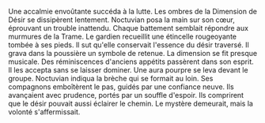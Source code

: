 Une accalmie envoûtante succéda à la lutte.
Les ombres de la Dimension de Désir se dissipèrent lentement.
Noctuvian posa la main sur son cœur, éprouvant un trouble inattendu.
Chaque battement semblait répondre aux murmures de la Trame.
Le gardien recueillit une étincelle rougeoyante tombée à ses pieds.
Il sut qu'elle conservait l'essence du désir traversé.
Il grava dans la poussière un symbole de retenue.
La dimension se fit presque musicale.
Des réminiscences d'anciens appétits passèrent dans son esprit.
Il les accepta sans se laisser dominer.
Une aura pourpre se leva devant le groupe.
Noctuvian indiqua la brèche qui se formait au loin.
Ses compagnons emboîtèrent le pas, guidés par une confiance neuve.
Ils avançaient avec prudence, portés par un souffle d'espoir.
Ils comprirent que le désir pouvait aussi éclairer le chemin.
Le mystère demeurait, mais la volonté s'affermissait.
